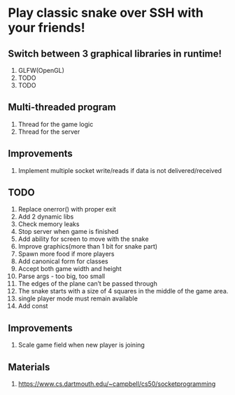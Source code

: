 # Play classic snake over SSH with your friends!

## Switch between 3 graphical libraries in runtime!

1. GLFW(OpenGL)
2. TODO
3. TODO

## Multi-threaded program

1. Thread for the game logic
2. Thread for the server

## Improvements

1. Implement multiple socket write/reads if data is not delivered/received

## TODO

1. Replace onerror() with proper exit
2. Add 2 dynamic libs
3. Check memory leaks
4. Stop server when game is finished
5. Add ability for screen to move with the snake
6. Improve graphics(more than 1 bit for snake part)
7. Spawn more food if more players
8. Add canonical form for classes
9. Accept both game width and height
10. Parse args - too big, too small
11. The edges of the plane can’t be passed through
12. The snake starts with a size of 4 squares in the middle of the game area.
13. single player mode must remain available
14. Add const

## Improvements
1. Scale game field when new player is joining

## Materials

1. https://www.cs.dartmouth.edu/~campbell/cs50/socketprogramming
